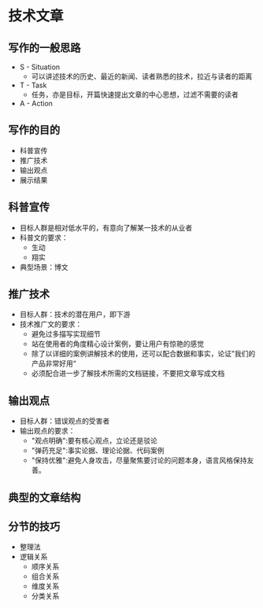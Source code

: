 # 技术文章

## 写作的一般思路

- S - Situation
  - 可以讲述技术的历史、最近的新闻、读者熟悉的技术，拉近与读者的距离
- T - Task
  - 任务，亦是目标，开篇快速提出文章的中心思想，过滤不需要的读者
- A - Action

## 写作的目的

- 科普宣传
- 推广技术
- 输出观点
- 展示结果

## 科普宣传

- 目标人群是相对低水平的，有意向了解某一技术的从业者
- 科普文的要求：
  - 生动
  - 翔实
- 典型场景：博文

## 推广技术

- 目标人群：技术的潜在用户，即下游
- 技术推广文的要求：
  - 避免过多描写实现细节
  - 站在使用者的角度精心设计案例，要让用户有惊艳的感觉
  - 除了以详细的案例讲解技术的使用，还可以配合数据和事实，论证”我们的产品非常好用“
  - 必须配合进一步了解技术所需的文档链接，不要把文章写成文档

## 输出观点

- 目标人群：错误观点的受害者
- 输出观点的要求：
  - "观点明确":要有核心观点，立论还是驳论
  - "弹药充足":事实论据、理论论据、代码案例
  - "保持优雅":避免人身攻击，尽量聚焦要讨论的问题本身，语言风格保持友善。

## 典型的文章结构

## 分节的技巧

- 整理法
- 逻辑关系
  - 顺序关系
  - 组合关系
  - 维度关系
  - 分类关系

